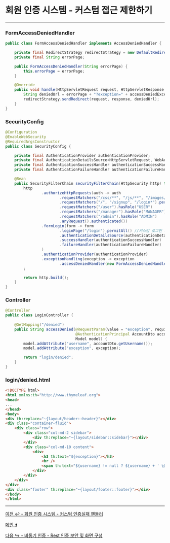 # 회원 인증 시스템 - 커스텀 접근 제한하기

---

### FormAccessDeniedHandler

```java
public class FormAccessDeniedHandler implements AccessDeniedHandler {

    private final RedirectStrategy redirectStrategy = new DefaultRedirectStrategy();
    private final String errorPage;

    public FormAccessDeniedHandler(String errorPage) {
        this.errorPage = errorPage;
    }

    @Override
    public void handle(HttpServletRequest request, HttpServletResponse response, AccessDeniedException accessDeniedException) throws IOException, ServletException {
        String deniedUrl = errorPage + "?exception=" + accessDeniedException.getMessage();
        redirectStrategy.sendRedirect(request, response, deniedUrl);
    }
}
```

### SecurityConfig

```java
@Configuration
@EnableWebSecurity
@RequiredArgsConstructor
public class SecurityConfig {

    private final AuthenticationProvider authenticationProvider;
    private final AuthenticationDetailsSource<HttpServletRequest, WebAuthenticationDetails> authenticationDetailsSource;
    private final AuthenticationSuccessHandler authenticationSuccessHandler;
    private final AuthenticationFailureHandler authenticationFailureHandler;

    @Bean
    public SecurityFilterChain securityFilterChain(HttpSecurity http) throws Exception {
        http
                .authorizeHttpRequests(auth -> auth
                        .requestMatchers("/css/**", "/js/**", "/images/**", "/webjars/**", "/favicon.*", "/*/icon-*").permitAll() //정적 자원 관리
                        .requestMatchers("/", "/signup", "/login*").permitAll()
                        .requestMatchers("/user").hasRole("USER")
                        .requestMatchers("/manager").hasRole("MANAGER")
                        .requestMatchers("/admin").hasRole("ADMIN")
                        .anyRequest().authenticated())
                .formLogin(form -> form
                        .loginPage("/login").permitAll() //커스텀 로그인 페이지
                        .authenticationDetailsSource(authenticationDetailsSource)
                        .successHandler(authenticationSuccessHandler)
                        .failureHandler(authenticationFailureHandler)
                )
                .authenticationProvider(authenticationProvider)
                .exceptionHandling(exception -> exception
                        .accessDeniedHandler(new FormAccessDeniedHandler("/denied")))
        ;

        return http.build();
    }
}
```

### Controller

```java
@Controller
public class LoginController {
    
    @GetMapping("/denied")
    public String accessDenied(@RequestParam(value = "exception", required = false) String exception,
                               @AuthenticationPrincipal AccountDto accountDto,
                               Model model) {
        model.addAttribute("username", accountDto.getUsername());
        model.addAttribute("exception", exception);

        return "login/denied";
    }
}
```
### login/denied.html

```html
<!DOCTYPE html>
<html xmlns:th="http://www.thymeleaf.org">
<head>
...
</head>
<body>
<div th:replace="~{layout/header::header}"></div>
<div class="container-fluid">
    <div class="row">
        <div class="col-md-2 sidebar">
            <div th:replace="~{layout/sidebar::sidebar}"></div>
        </div>
        <div class="col-md-10 content">
            <div>
                <h3 th:text="${exception}"></h3>
                <br />
                <span th:text="${username} != null ? ${username} + ' 님은 접근 권한이 없습니다' : '비 정상적인 접근입니다'" ></span>
            </div>
        </div>
    </div>
</div>
<div class="footer" th:replace="~{layout/footer::footer}"></div>
</body>
</html>
```

---

[이전 ↩️ - 회원 인증 시스템 - 커스텀 인증실패 핸들러](https://github.com/genesis12345678/TIL/blob/main/Spring/security/Projects/%ED%9A%8C%EC%9B%90_%EC%9D%B8%EC%A6%9D_%EC%8B%9C%EC%8A%A4%ED%85%9C/%EC%9D%B8%EC%A6%9D%EC%8B%A4%ED%8C%A8%ED%95%B8%EB%93%A4%EB%9F%AC/Main.md)

[메인 ⏫](https://github.com/genesis12345678/TIL/blob/main/Spring/security/main.md)

[다음 ↪️ - 비동기 인증 - Rest 인증 보안 및 화면 구성](https://github.com/genesis12345678/TIL/blob/main/Spring/security/Projects/%EB%B9%84%EB%8F%99%EA%B8%B0_%EC%9D%B8%EC%A6%9D/Rest%ED%99%94%EB%A9%B4%EA%B5%AC%EC%84%B1/Main.md)

